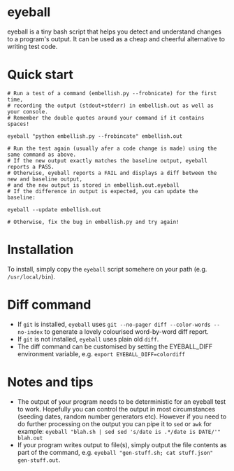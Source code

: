 # eyeball

eyeball is a tiny bash script that helps you detect and understand changes to a program's output. It can be used as a cheap and 
cheerful alternative to writing test code.

# Quick start

```
# Run a test of a command (embellish.py --frobnicate) for the first time, 
# recording the output (stdout+stderr) in embellish.out as well as your console.
# Remember the double quotes around your command if it contains spaces!

eyeball "python embellish.py --frobincate" embellish.out

# Run the test again (usually afer a code change is made) using the same command as above.
# If the new output exactly matches the baseline output, eyeball reports a PASS.
# Otherwise, eyeball reports a FAIL and displays a diff between the new and baseline output, 
# and the new output is stored in embellish.out.eyeball
# If the difference in output is expected, you can update the baseline:

eyeball --update embellish.out

# Otherwise, fix the bug in embellish.py and try again!
```

# Installation

To install, simply copy the `eyeball` script somehere on your path (e.g. `/usr/local/bin`).

# Diff command

- If `git` is installed, `eyeball` uses `git --no-pager diff --color-words --no-index` to generate a lovely colourised word-by-word diff report.
- If `git` is not installed, `eyeball` uses plain old `diff`.
- The diff command can be customised by setting the EYEBALL_DIFF environment variable, e.g. `export EYEBALL_DIFF=colordiff`

# Notes and tips

- The output of your program needs to be deterministic for an eyeball test to work. Hopefully you can control the output 
in most circumstances (seeding dates, random number generators etc). However if you need to do further processing on the output you can 
pipe it to `sed` or `awk` for example: `eyeball "blah.sh | sed sed 's/date is .*/date is DATE/'" blah.out`
- If your program writes output to file(s), simply output the file contents as part of the command, e.g. 
`eyeball "gen-stuff.sh; cat stuff.json" gen-stuff.out`.



